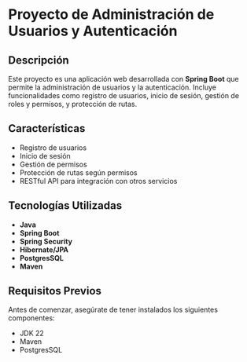 # Proyecto de Administración de Usuarios y Autenticación

## Descripción

Este proyecto es una aplicación web desarrollada con **Spring Boot** que permite la administración de usuarios y la autenticación. Incluye funcionalidades como registro de usuarios, inicio de sesión, gestión de roles y permisos, y protección de rutas.

## Características

- Registro de usuarios
- Inicio de sesión
- Gestión de permisos
- Protección de rutas según permisos
- RESTful API para integración con otros servicios

## Tecnologías Utilizadas

- **Java**
- **Spring Boot**
- **Spring Security**
- **Hibernate/JPA**
- **PostgresSQL**
- **Maven**

## Requisitos Previos

Antes de comenzar, asegúrate de tener instalados los siguientes componentes:

- JDK 22
- Maven
- PostgresSQL